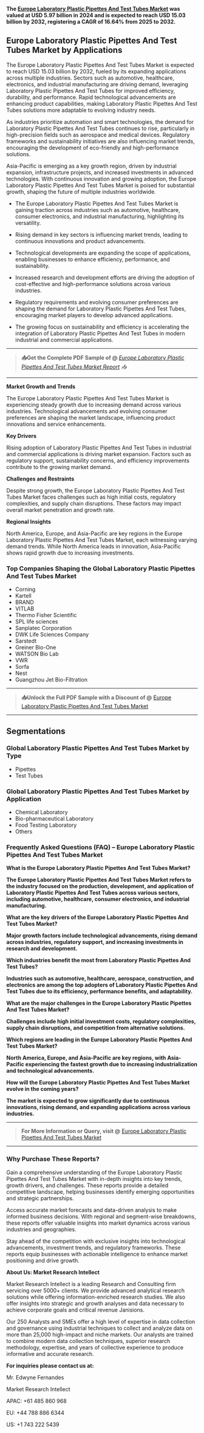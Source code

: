 <p><strong>The <a href="https://www.marketresearchintellect.com/download-sample/?rid=1058732&amp;utm_source=Pulse-April-Europe&amp;utm_medium=852">Europe Laboratory Plastic Pipettes And Test Tubes Market</a> was valued at USD 5.97 billion in 2024 and is expected to reach USD 15.03 billion by 2032, registering a CAGR of 16.64% from 2025 to 2032.</strong></p><h2>Europe Laboratory Plastic Pipettes And Test Tubes Market by Applications&nbsp;</h2><p><p>The Europe Laboratory Plastic Pipettes And Test Tubes Market is expected to reach USD 15.03 billion by 2032, fueled by its expanding applications across multiple industries. Sectors such as automotive, healthcare, electronics, and industrial manufacturing are driving demand, leveraging Laboratory Plastic Pipettes And Test Tubes for improved efficiency, durability, and performance. Rapid technological advancements are enhancing product capabilities, making Laboratory Plastic Pipettes And Test Tubes solutions more adaptable to evolving industry needs.</p><p>As industries prioritize automation and smart technologies, the demand for Laboratory Plastic Pipettes And Test Tubes continues to rise, particularly in high-precision fields such as aerospace and medical devices. Regulatory frameworks and sustainability initiatives are also influencing market trends, encouraging the development of eco-friendly and high-performance solutions.</p><p>Asia-Pacific is emerging as a key growth region, driven by industrial expansion, infrastructure projects, and increased investments in advanced technologies. With continuous innovation and growing adoption, the Europe Laboratory Plastic Pipettes And Test Tubes Market is poised for substantial growth, shaping the future of multiple industries worldwide.</p></p><ul><li><p>The Europe Laboratory Plastic Pipettes And Test Tubes Market is gaining traction across industries such as automotive, healthcare, consumer electronics, and industrial manufacturing, highlighting its versatility.</p></li><li><p>Rising demand in key sectors is influencing market trends, leading to continuous innovations and product advancements.</p></li><li><p>Technological developments are expanding the scope of applications, enabling businesses to enhance efficiency, performance, and sustainability.</p></li><li><p>Increased research and development efforts are driving the adoption of cost-effective and high-performance solutions across various industries.</p></li><li><p>Regulatory requirements and evolving consumer preferences are shaping the demand for Laboratory Plastic Pipettes And Test Tubes, encouraging market players to develop advanced applications.</p></li><li><p>The growing focus on sustainability and efficiency is accelerating the integration of Laboratory Plastic Pipettes And Test Tubes in modern industrial and commercial applications.</p></li></ul><hr /><blockquote><p><strong><span class="font-[700]">📥Get the Complete PDF Sample of @ </span></strong><em><span class="font-[700]"><a href="https://www.marketresearchintellect.com/download-sample/?rid=1058732&amp;utm_source=Pulse-April-Europe&amp;utm_medium=852" target="_blank" data-tracking-control-name="article-ssr-frontend-pulse_little-text-block" data-tracking-will-navigate="" data-test-link="">Europe Laboratory Plastic Pipettes And Test Tubes Market Report</a>&nbsp;📥</span></em></p></blockquote><hr /><p class="" data-start="77" data-end="360"><strong data-start="77" data-end="105">Market Growth and Trends</strong></p><p class="" data-start="77" data-end="360">The Europe Laboratory Plastic Pipettes And Test Tubes Market is experiencing steady growth due to increasing demand across various industries. Technological advancements and evolving consumer preferences are shaping the market landscape, influencing product innovations and service enhancements.</p><p class="" data-start="362" data-end="606"><strong data-start="362" data-end="377">Key Drivers</strong></p><p class="" data-start="362" data-end="606">Rising adoption of Laboratory Plastic Pipettes And Test Tubes in industrial and commercial applications is driving market expansion. Factors such as regulatory support, sustainability concerns, and efficiency improvements contribute to the growing market demand.</p><p class="" data-start="608" data-end="849"><strong data-start="608" data-end="637">Challenges and Restraints</strong></p><p class="" data-start="608" data-end="849">Despite strong growth, the Europe Laboratory Plastic Pipettes And Test Tubes Market faces challenges such as high initial costs, regulatory complexities, and supply chain disruptions. These factors may impact overall market penetration and growth rate.</p><p class="" data-start="851" data-end="1095"><strong data-start="851" data-end="872">Regional Insights</strong></p><p class="" data-start="851" data-end="1095">North America, Europe, and Asia-Pacific are key regions in the Europe Laboratory Plastic Pipettes And Test Tubes Market, each witnessing varying demand trends. While North America leads in innovation, Asia-Pacific shows rapid growth due to increasing investments.</p><p><h3>Top Companies Shaping the Global Laboratory Plastic Pipettes And Test Tubes Market </h3><ul><li>Corning</li><li>Kartell</li><li>BRAND</li><li>VITLAB</li><li>Thermo Fisher Scientific</li><li>SPL life sciences</li><li>Sanplatec Corporation</li><li>DWK Life Sciences Company</li><li>Sarstedt</li><li>Greiner Bio-One</li><li>WATSON Bio Lab</li><li>VWR</li><li>Sorfa</li><li>Nest</li><li>Guangzhou Jet Bio-Filtration</li></ul></p><hr /><blockquote><p><strong>📥Unlock the Full PDF Sample with a Discount of @</strong> <a href="https://www.marketresearchintellect.com/ask-for-discount/?rid=1058732&amp;utm_source=Pulse-April-Europe&amp;utm_medium=852">Europe Laboratory Plastic Pipettes And Test Tubes Market</a></p></blockquote><hr /><p><h2>Segmentations</h2><h3>Global Laboratory Plastic Pipettes And Test Tubes Market by Type</h3><ul><li>Pipettes</li><li>Test Tubes</li></ul><h3>Global Laboratory Plastic Pipettes And Test Tubes Market by Application</h3><ul><li>Chemical Laboratory</li><li>Bio-pharmaceutical Laboratory</li><li>Food Testing Laboratory</li><li>Others</li></ul></p><h3><strong>Frequently Asked Questions (FAQ) &ndash; Europe Laboratory Plastic Pipettes And Test Tubes Market</strong></h3><p><strong>What is the Europe Laboratory Plastic Pipettes And Test Tubes Market?</strong></p><p><strong>The Europe Laboratory Plastic Pipettes And Test Tubes Market refers to the industry focused on the production, development, and application of Laboratory Plastic Pipettes And Test Tubes across various sectors, including automotive, healthcare, consumer electronics, and industrial manufacturing.</strong></p><p><strong>What are the key drivers of the Europe Laboratory Plastic Pipettes And Test Tubes Market?</strong></p><p><strong>Major growth factors include technological advancements, rising demand across industries, regulatory support, and increasing investments in research and development.</strong></p><p><strong>Which industries benefit the most from Laboratory Plastic Pipettes And Test Tubes?</strong></p><p><strong>Industries such as automotive, healthcare, aerospace, construction, and electronics are among the top adopters of Laboratory Plastic Pipettes And Test Tubes due to its efficiency, performance benefits, and adaptability.</strong></p><p><strong>What are the major challenges in the Europe Laboratory Plastic Pipettes And Test Tubes Market?</strong></p><p><strong>Challenges include high initial investment costs, regulatory complexities, supply chain disruptions, and competition from alternative solutions.</strong></p><p><strong>Which regions are leading in the Europe Laboratory Plastic Pipettes And Test Tubes Market?</strong></p><p><strong>North America, Europe, and Asia-Pacific are key regions, with Asia-Pacific experiencing the fastest growth due to increasing industrialization and technological advancements.</strong></p><p><strong>How will the Europe Laboratory Plastic Pipettes And Test Tubes Market evolve in the coming years?</strong></p><p><strong>The market is expected to grow significantly due to continuous innovations, rising demand, and expanding applications across various industries.</strong></p><hr /><blockquote><p><span class="font-[700]"><strong>For More Information or Query, visit&nbsp;@</strong>&nbsp;</span><span class="font-[700]"><a href="https://www.marketresearchintellect.com/product/laboratory-plastic-pipettes-and-test-tubes-market/?utm_source=Linkedin&utm_medium=852" target="_blank" data-tracking-control-name="article-ssr-frontend-pulse_little-text-block" data-tracking-will-navigate="" data-test-link="">Europe Laboratory Plastic Pipettes And Test Tubes Market</a></span></p></blockquote><hr /><h3><strong data-start="0" data-end="31">Why Purchase These Reports?</strong></h3><p class="" data-start="35" data-end="297">Gain a comprehensive understanding of the Europe Laboratory Plastic Pipettes And Test Tubes Market with in-depth insights into key trends, growth drivers, and challenges. These reports provide a detailed competitive landscape, helping businesses identify emerging opportunities and strategic partnerships.</p><p class="" data-start="299" data-end="540">Access accurate market forecasts and data-driven analysis to make informed business decisions. With regional and segment-wise breakdowns, these reports offer valuable insights into market dynamics across various industries and geographies.</p><p class="" data-start="542" data-end="784">Stay ahead of the competition with exclusive insights into technological advancements, investment trends, and regulatory frameworks. These reports equip businesses with actionable intelligence to enhance market positioning and drive growth.</p><p><strong><span class="font-[700]">About Us: Market Research Intellect</span></strong></p><p><span class="">Market Research Intellect is a leading Research and Consulting firm servicing over 5000+ clients. We provide advanced analytical research solutions while offering information-enriched research studies.&nbsp;</span>We also offer insights into strategic and growth analyses and data necessary to achieve corporate goals and critical revenue Janisions.</p><p><span class="">Our 250 Analysts and SMEs offer a high level of expertise in data collection and governance using industrial techniques to collect and analyze data on more than 25,000 high-impact and niche markets. Our analysts are trained to combine modern data collection techniques, superior research methodology, expertise, and years of collective experience to produce informative and accurate research.</span></p><p><strong>For inquiries please contact us at:</strong></p><p>Mr. Edwyne Fernandes</p><p>Market Research Intellect</p><p>APAC: +61 485 860 968</p><p>EU: +44 788 886 6344</p><p>US: +1 743 222 5439</p>